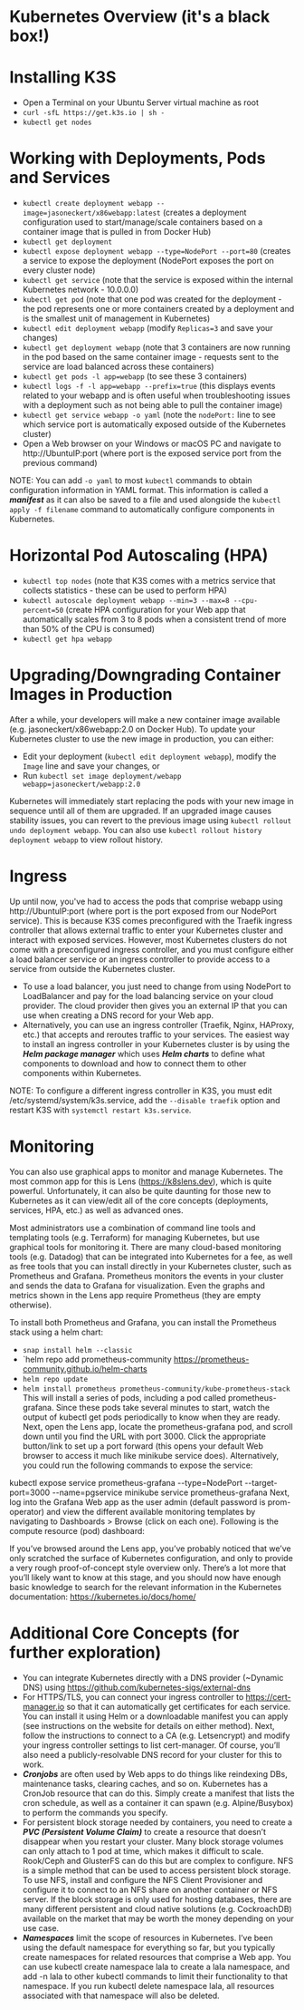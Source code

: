 # Kubernetes Overview (it's a black box!)


# Installing K3S
  - Open a Terminal on your Ubuntu Server virtual machine as root
  - `curl -sfL https://get.k3s.io | sh -` 
  - `kubectl get nodes`

# Working with Deployments, Pods and Services
  - `kubectl create deployment webapp --image=jasoneckert/x86webapp:latest`	(creates a deployment configuration used to start/manage/scale containers based on a container image that is pulled in from Docker Hub)
  - `kubectl get deployment`
  - `kubectl expose deployment webapp --type=NodePort --port=80` (creates a service to expose the deployment (NodePort exposes the port on every cluster node)
  - `kubectl get service` (note that the service is exposed within the internal Kubernetes network - 10.0.0.0)
  - `kubectl get pod` (note that one pod was created for the deployment - the pod represents one or more containers created by a deployment and is the smallest unit of management in Kubernetes)
  - `kubectl edit deployment webapp` (modify `Replicas=3` and save your changes)
  - `kubectl get deployment webapp` (note that 3 containers are now running in the pod based on the same container image - requests sent to the service are load balanced across these containers)
  - `kubectl get pods -l app=webapp` (to see these 3 containers)
  - `kubectl logs -f -l app=webapp --prefix=true` (this displays events related to your webapp and is often useful when troubleshooting issues with a deployment such as not being able to pull the container image)
  - `kubectl get service webapp -o yaml` (note the `nodePort:` line to see which service port is automatically exposed outside of the Kubernetes cluster)
  - Open a Web browser on your Windows or macOS PC and navigate to http://UbuntuIP:port (where port is the exposed service port from the previous command)

NOTE: You can add `-o yaml` to most `kubectl` commands to obtain configuration information in YAML format. This information is called a ***manifest*** as it can also be saved to a file and used alongside the `kubectl apply -f filename` command to automatically configure components in Kubernetes.

# Horizontal Pod Autoscaling (HPA)
  - `kubectl top nodes` (note that K3S comes with a metrics service that collects statistics - these can be used to perform HPA)
  - `kubectl autoscale deployment webapp --min=3 --max=8 --cpu-percent=50` (create HPA configuration for your Web app that automatically scales from 3 to 8 pods when a consistent trend of more than 50% of the CPU is consumed)
  - `kubectl get hpa webapp` 

# Upgrading/Downgrading Container Images in Production
After a while, your developers will make a new container image available (e.g. jasoneckert/x86webapp:2.0 on Docker Hub). To update your Kubernetes cluster to use the new image in production, you can either:
- Edit your deployment (`kubectl edit deployment webapp`), modify the `Image` line and save your changes, or
- Run `kubectl set image deployment/webapp webapp=jasoneckert/webapp:2.0`

Kubernetes will immediately start replacing the pods with your new image in sequence until all of them are upgraded. If an upgraded image causes stability issues, you can revert to the previous image using `kubectl rollout undo deployment webapp`. You can also use `kubectl rollout history deployment webapp` to view rollout history.

# Ingress
Up until now, you've had to access the pods that comprise webapp using http://UbuntuIP:port (where port is the port exposed from our NodePort service). This is because K3S comes preconfigured with the Traefik ingress controller that allows external traffic to enter your Kubernetes cluster and interact with exposed services. However, most Kubernetes clusters do not come with a preconfigured ingress controller, and you must configure either a load balancer service or an ingress controller to provide access to a service from outside the Kubernetes cluster. 
- To use a load balancer, you just need to change from using NodePort to LoadBalancer and pay for the load balancing service on your cloud provider. The cloud provider then gives you an external IP that you can use when creating a DNS record for your Web app. 
- Alternatively, you can use an ingress controller (Traefik, Nginx, HAProxy, etc.) that accepts and reroutes traffic to your services. The easiest way to install an ingress controller in your Kubernetes cluster is by using the ***Helm package manager*** which uses ***Helm charts*** to define what components to download and how to connect them to other components within Kubernetes.

NOTE: To configure a different ingress controller in K3S, you must edit /etc/systemd/system/k3s.service, add the `--disable traefik` option and restart K3S with `systemctl restart k3s.service`.

# Monitoring 
You can also use graphical apps to monitor and manage Kubernetes. The most common app for this is Lens (https://k8slens.dev), which is quite powerful. Unfortunately, it can also be quite daunting for those new to Kubernetes as it can view/edit all of the core concepts (deployments, services, HPA, etc.) as well as advanced ones.

Most administrators use a combination of command line tools and templating tools (e.g. Terraform) for managing Kubernetes, but use graphical tools for monitoring it. There are many cloud-based monitoring tools (e.g. Datadog) that can be integrated into Kubernetes for a fee, as well as free tools that you can install directly in your Kubernetes cluster, such as Prometheus and Grafana. Prometheus monitors the events in your cluster and sends the data to Grafana for visualization. Even the graphs and metrics shown in the Lens app require Prometheus (they are empty otherwise).

To install both Prometheus and Grafana, you can install the Prometheus stack using a helm chart:
   - `snap install helm --classic`
   - `helm repo add prometheus-community https://prometheus-community.github.io/helm-charts
   - `helm repo update`
   - `helm install prometheus prometheus-community/kube-prometheus-stack`
This will install a series of pods, including a pod called prometheus-grafana. Since these pods take several minutes to start, watch the output of kubectl get pods periodically to know when they are ready. Next, open the Lens app, locate the prometheus-grafana pod, and scroll down until you find the URL with port 3000. Click the appropriate button/link to set up a port forward (this opens your default Web browser to access it much like minikube service does). Alternatively, you could run the following commands to expose the service:

kubectl expose service prometheus-grafana --type=NodePort --target-port=3000 --name=pgservice
minikube service prometheus-grafana
Next, log into the Grafana Web app as the user admin (default password is prom-operator) and view the different available monitoring templates by navigating to Dashboards > Browse (click on each one). Following is the compute resource (pod) dashboard:

If you’ve browsed around the Lens app, you’ve probably noticed that we’ve only scratched the surface of Kubernetes configuration, and only to provide a very rough proof-of-concept style overview only. There’s a lot more that you’ll likely want to know at this stage, and you should now have enough basic knowledge to search for the relevant information in the Kubernetes documentation: https://kubernetes.io/docs/home/

# Additional Core Concepts (for further exploration)
- You can integrate Kubernetes directly with a DNS provider (~Dynamic DNS) using https://github.com/kubernetes-sigs/external-dns
- For HTTPS/TLS, you can connect your ingress controller to https://cert-manager.io so that it can automatically get certificates for each service. You can install it using Helm or a downloadable manifest you can apply (see instructions on the website for details on either method). Next, follow the instructions to connect to a CA (e.g. Letsencrypt) and modify your ingress controller settings to list cert-manager. Of course, you’ll also need a publicly-resolvable DNS record for your cluster for this to work.
- ***Cronjobs*** are often used by Web apps to do things like reindexing DBs, maintenance tasks, clearing caches, and so on. Kubernetes has a CronJob resource that can do this. Simply create a manifest that lists the cron schedule, as well as a container it can spawn (e.g. Alpine/Busybox) to perform the commands you specify.
- For persistent block storage needed by containers, you need to create a ***PVC (Persistent Volume Claim)*** to create a resource that doesn’t disappear when you restart your cluster. Many block storage volumes can only attach to 1 pod at time, which makes it difficult to scale. Rook/Ceph and GlusterFS can do this but are complex to configure. NFS is a simple method that can be used to access persistent block storage. To use NFS, install and configure the NFS Client Provisioner and configure it to connect to an NFS share on another container or NFS server. If the block storage is only used for hosting databases, there are many different persistent and cloud native solutions (e.g. CockroachDB) available on the market that may be worth the money depending on your use case.
- ***Namespaces*** limit the scope of resources in Kubernetes. I’ve been using the default namespace for everything so far, but you typically create namespaces for related resources that comprise a Web app. You can use kubectl create namespace lala to create a lala namespace, and add -n lala to other kubectl commands to limit their functionality to that namespace. If you run kubectl delete namespace lala, all resources associated with that namespace will also be deleted.

